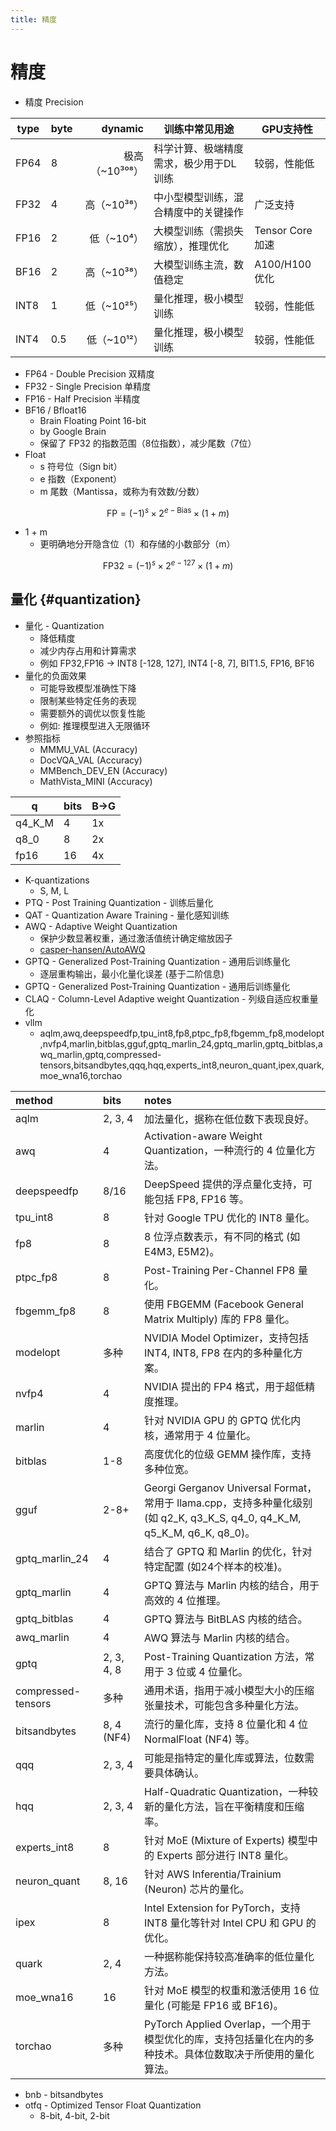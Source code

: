 ```yaml
---
title: 精度
---
```


# 精度

- 精度 Precision

| type | byte |        dynamic | 训练中常见用途                         | GPU支持性        |
| ---- | ---- | -------------: | -------------------------------------- | ---------------- |
| FP64 | 8    | 极高（~10³⁰⁸） | 科学计算、极端精度需求，极少用于DL训练 | 较弱，性能低     |
| FP32 | 4    |    高（~10³⁸） | 中小型模型训练，混合精度中的关键操作   | 广泛支持         |
| FP16 | 2    |     低（~10⁴） | 大模型训练（需损失缩放），推理优化     | Tensor Core 加速 |
| BF16 | 2    |    高（~10³⁸） | 大模型训练主流，数值稳定               | A100/H100 优化   |
| INT8 | 1    |    低（~10²⁵） | 量化推理，极小模型训练                 | 较弱，性能低     |
| INT4 | 0.5  |    低（~10¹²） | 量化推理，极小模型训练                 | 较弱，性能低     |

- FP64 - Double Precision 双精度
- FP32 - Single Precision 单精度
- FP16 - Half Precision 半精度
- BF16 / Bfloat16
  - Brain Floating Point 16-bit
  - by Google Brain
  - 保留了 FP32 的指数范围（8位指数），减少尾数（7位）
- Float
  - s 符号位（Sign bit）
  - e 指数（Exponent）
  - m 尾数（Mantissa，或称为有效数/分数）

$$
\text{FP} = (-1)^s \times 2^{e-\text{Bias}} \times (1 + m)
$$

- 1 + m
  - 更明确地分开隐含位（1）和存储的小数部分（m）

$$
\text{FP32} = (-1)^s \times 2^{e - 127} \times (1 + m)
$$

## 量化 {#quantization}

- 量化 - Quantization
  - 降低精度
  - 减少内存占用和计算需求
  - 例如 FP32,FP16 -> INT8 [-128, 127], INT4 [-8, 7], BIT1.5, FP16, BF16
- 量化的负面效果
  - 可能导致模型准确性下降
  - 限制某些特定任务的表现
  - 需要额外的调优以恢复性能
  - 例如: 推理模型进入无限循环
- 参照指标
  - MMMU_VAL (Accuracy)
  - DocVQA_VAL (Accuracy)
  - MMBench_DEV_EN (Accuracy)
  - MathVista_MINI (Accuracy)

| q      | bits | B->G |
| ------ | ---- | ---- |
| q4_K_M | 4    | 1x   |
| q8_0   | 8    | 2x   |
| fp16   | 16   | 4x   |

- K-quantizations
  - S, M, L
- PTQ - Post Training Quantization - 训练后量化
- QAT - Quantization Aware Training - 量化感知训练
- AWQ - Adaptive Weight Quantization
  - 保护少数显著权重，通过激活值统计确定缩放因子
  - [casper-hansen/AutoAWQ](https://github.com/casper-hansen/AutoAWQ)
- GPTQ - Generalized Post-Training Quantization - 通用后训练量化
  - 逐层重构输出，最小化量化误差 (基于二阶信息)
- GPTQ - Generalized Post-Training Quantization - 通用后训练量化
- CLAQ - Column-Level Adaptive weight Quantization - 列级自适应权重量化
- vllm
  - aqlm,awq,deepspeedfp,tpu_int8,fp8,ptpc_fp8,fbgemm_fp8,modelopt,nvfp4,marlin,bitblas,gguf,gptq_marlin_24,gptq_marlin,gptq_bitblas,awq_marlin,gptq,compressed-tensors,bitsandbytes,qqq,hqq,experts_int8,neuron_quant,ipex,quark,moe_wna16,torchao

| method             | bits       | notes                                                                                                                      |
| :----------------- | :--------- | :------------------------------------------------------------------------------------------------------------------------- |
| aqlm               | 2, 3, 4    | 加法量化，据称在低位数下表现良好。                                                                                         |
| awq                | 4          | Activation-aware Weight Quantization，一种流行的 4 位量化方法。                                                            |
| deepspeedfp        | 8/16       | DeepSpeed 提供的浮点量化支持，可能包括 FP8, FP16 等。                                                                      |
| tpu_int8           | 8          | 针对 Google TPU 优化的 INT8 量化。                                                                                         |
| fp8                | 8          | 8 位浮点数表示，有不同的格式 (如 E4M3, E5M2)。                                                                             |
| ptpc_fp8           | 8          | Post-Training Per-Channel FP8 量化。                                                                                       |
| fbgemm_fp8         | 8          | 使用 FBGEMM (Facebook General Matrix Multiply) 库的 FP8 量化。                                                             |
| modelopt           | 多种       | NVIDIA Model Optimizer，支持包括 INT4, INT8, FP8 在内的多种量化方案。                                                      |
| nvfp4              | 4          | NVIDIA 提出的 FP4 格式，用于超低精度推理。                                                                                 |
| marlin             | 4          | 针对 NVIDIA GPU 的 GPTQ 优化内核，通常用于 4 位量化。                                                                      |
| bitblas            | 1-8        | 高度优化的位级 GEMM 操作库，支持多种位宽。                                                                                 |
| gguf               | 2-8+       | Georgi Gerganov Universal Format，常用于 llama.cpp，支持多种量化级别 (如 q2_K, q3_K_S, q4_0, q4_K_M, q5_K_M, q6_K, q8_0)。 |
| gptq_marlin_24     | 4          | 结合了 GPTQ 和 Marlin 的优化，针对特定配置 (如24个样本的校准)。                                                            |
| gptq_marlin        | 4          | GPTQ 算法与 Marlin 内核的结合，用于高效的 4 位推理。                                                                       |
| gptq_bitblas       | 4          | GPTQ 算法与 BitBLAS 内核的结合。                                                                                           |
| awq_marlin         | 4          | AWQ 算法与 Marlin 内核的结合。                                                                                             |
| gptq               | 2, 3, 4, 8 | Post-Training Quantization 方法，常用于 3 位或 4 位量化。                                                                  |
| compressed-tensors | 多种       | 通用术语，指用于减小模型大小的压缩张量技术，可能包含多种量化方法。                                                         |
| bitsandbytes       | 8, 4 (NF4) | 流行的量化库，支持 8 位量化和 4 位 NormalFloat (NF4) 等。                                                                  |
| qqq                | 2, 3, 4    | 可能是指特定的量化库或算法，位数需要具体确认。                                                                             |
| hqq                | 2, 3, 4    | Half-Quadratic Quantization，一种较新的量化方法，旨在平衡精度和压缩率。                                                    |
| experts_int8       | 8          | 针对 MoE (Mixture of Experts) 模型中的 Experts 部分进行 INT8 量化。                                                        |
| neuron_quant       | 8, 16      | 针对 AWS Inferentia/Trainium (Neuron) 芯片的量化。                                                                         |
| ipex               | 8          | Intel Extension for PyTorch，支持 INT8 量化等针对 Intel CPU 和 GPU 的优化。                                                |
| quark              | 2, 4       | 一种据称能保持较高准确率的低位量化方法。                                                                                   |
| moe_wna16          | 16         | 针对 MoE 模型的权重和激活使用 16 位量化 (可能是 FP16 或 BF16)。                                                            |
| torchao            | 多种       | PyTorch Applied Overlap，一个用于模型优化的库，支持包括量化在内的多种技术。具体位数取决于所使用的量化算法。                |

- bnb - bitsandbytes
- otfq - Optimized Tensor Float Quantization
  - 8-bit, 4-bit, 2-bit
